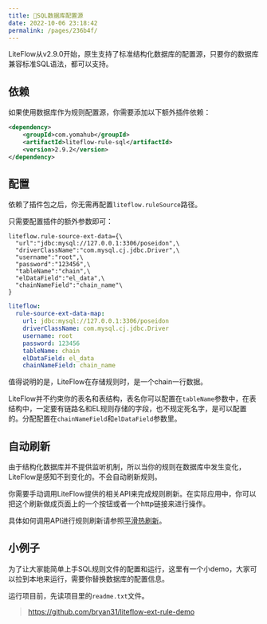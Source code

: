 ```yaml
---
title: 📘SQL数据库配置源
date: 2022-10-06 23:18:42
permalink: /pages/236b4f/
---
```


LiteFlow从v2.9.0开始，原生支持了标准结构化数据库的配置源，只要你的数据库兼容标准SQL语法，都可以支持。

## 依赖

如果使用数据库作为规则配置源，你需要添加以下额外插件依赖：

```xml
<dependency>
    <groupId>com.yomahub</groupId>
    <artifactId>liteflow-rule-sql</artifactId>
    <version>2.9.2</version>
</dependency>
```

## 配置

依赖了插件包之后，你无需再配置`liteflow.ruleSource`路径。

只需要配置插件的额外参数即可：

<code-group>
  <code-block title="Properties风格配置" active>

```properties
liteflow.rule-source-ext-data={\
  "url":"jdbc:mysql://127.0.0.1:3306/poseidon",\
  "driverClassName":"com.mysql.cj.jdbc.Driver",\
  "username":"root",\
  "password":"123456",\
  "tableName":"chain",\
  "elDataField":"el_data",\
  "chainNameField":"chain_name"\
}
```
  </code-block>
  <code-block title="Yaml风格配置">

```yaml
liteflow:
  rule-source-ext-data-map:
    url: jdbc:mysql://127.0.0.1:3306/poseidon
    driverClassName: com.mysql.cj.jdbc.Driver
    username: root
    password: 123456
    tableName: chain
    elDataField: el_data
    chainNameField: chain_name
```
  </code-block>
</code-group>

值得说明的是，LiteFlow在存储规则时，是一个chain一行数据。

LiteFlow并不约束你的表名和表结构，表名你可以配置在`tableName`参数中，在表结构中，一定要有链路名和EL规则存储的字段，也不规定死名字，是可以配置的。分配配置在`chainNameField`和`elDataField`参数里。

## 自动刷新

由于结构化数据库并不提供监听机制，所以当你的规则在数据库中发生变化，LiteFlow是感知不到变化的。不会自动刷新规则。

你需要手动调用LiteFlow提供的相关API来完成规则刷新。在实际应用中，你可以把这个刷新做成页面上的一个按钮或者一个http链接来进行操作。

具体如何调用API进行规则刷新请参照[平滑热刷新](/pages/204d71/)。

## 小例子
为了让大家能简单上手SQL规则文件的配置和运行，这里有一个小demo，大家可以拉到本地来运行，需要你替换数据库的配置信息。

运行项目前，先读项目里的`readme.txt`文件。

> https://github.com/bryan31/liteflow-ext-rule-demo
